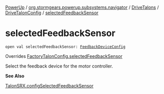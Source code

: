 [PowerUp](../../../index.md) / [org.stormgears.powerup.subsystems.navigator](../../index.md) / [DriveTalons](../index.md) / [DriveTalonConfig](index.md) / [selectedFeedbackSensor](./selected-feedback-sensor.md)

# selectedFeedbackSensor

`open val selectedFeedbackSensor: `[`FeedbackDeviceConfig`](../../../org.stormgears.utils.talons/-feedback-device-config.md)

Overrides [FactoryTalonConfig.selectedFeedbackSensor](../../../org.stormgears.utils.talons/-factory-talon-config/selected-feedback-sensor.md)

Select the feedback device for the motor controller.

**See Also**

[TalonSRX.configSelectedFeedbackSensor](#)

